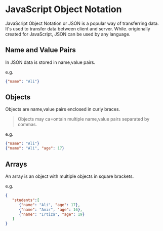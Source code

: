 
# JavaScript Object Notation

JavaScript Object Notation or JSON is a popular way of transferring data. It's used to transfer data between client and server. While. origionally created for JavaScript, JSON can be used by any language.

## Name and Value Pairs

In JSON data is stored in name,value pairs.

e.g.

```json
{"name": "Ali"}
```

## Objects

Objects are name,value pairs enclosed in curly braces.

> Objects may ca=ontain multiple name,value pairs separated by commas.

e.g.

```json
{"name": "Ali"}
{"name": "Ali", "age": 17}
```

## Arrays

An array is an object with multiple objects in square brackets.

e.g.

```json
{
   "students":[
      {"name": "Ali", "age": 17},
      {"name": "Amir", "age": 16},
      {"name": "Irtiza", "age": 19}
   ]
}
```
